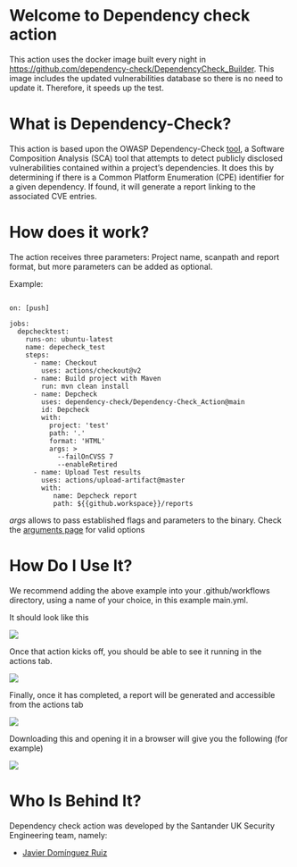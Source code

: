
# Welcome to Dependency check action

This action uses the docker image built every night in https://github.com/dependency-check/DependencyCheck_Builder. This image includes the updated vulnerabilities database so there is no need to update it. Therefore, it speeds up the test.

# What is Dependency-Check?

This action is based upon the OWASP Dependency-Check [tool](https://owasp.org/www-project-dependency-check/), a Software Composition Analysis (SCA) tool that attempts to detect publicly disclosed vulnerabilities contained within a project’s dependencies. It does this by determining if there is a Common Platform Enumeration (CPE) identifier for a given dependency. If found, it will generate a report linking to the associated CVE entries.

# How does it work?

The action receives three parameters: Project name, scanpath and report format, but more parameters can be added as optional. 

Example:
```

on: [push]

jobs:
  depchecktest:
    runs-on: ubuntu-latest
    name: depecheck_test
    steps:
      - name: Checkout
        uses: actions/checkout@v2
      - name: Build project with Maven
        run: mvn clean install
      - name: Depcheck
        uses: dependency-check/Dependency-Check_Action@main
        id: Depcheck
        with:
          project: 'test'
          path: '.'
          format: 'HTML'    
          args: >
            --failOnCVSS 7
            --enableRetired
      - name: Upload Test results
        uses: actions/upload-artifact@master
        with:
           name: Depcheck report
           path: ${{github.workspace}}/reports
```

*args* allows to pass established flags and parameters to the binary. Check the [arguments page](https://jeremylong.github.io/DependencyCheck/dependency-check-cli/arguments.html) for valid options

# How Do I Use It?
We recommend adding the above example into your .github/workflows directory, using a name of your choice, in this example main.yml.

It should look like this

![](img/mainyml.png)

Once that action kicks off, you should be able to see it running in the actions tab.

![](img/actionrunning.png)

Finally, once it has completed, a report will be generated and accessible from the actions tab

![](img/report.png)

Downloading this and opening it in a browser will give you the following (for example)

![](img/output.png)

# Who Is Behind It?

Dependency check action was developed by the Santander UK Security Engineering team, namely:

- [Javier Domínguez Ruiz](https://github.com/javixeneize)
